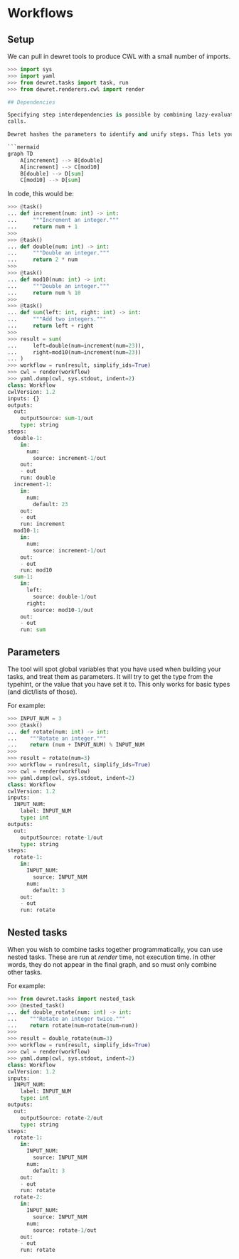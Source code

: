 # Workflows

## Setup

We can pull in dewret tools to produce CWL with a small number of imports.

```python
>>> import sys
>>> import yaml
>>> from dewret.tasks import task, run
>>> from dewret.renderers.cwl import render

## Dependencies

Specifying step interdependencies is possible by combining lazy-evaluated function
calls.

Dewret hashes the parameters to identify and unify steps. This lets you do, for example:

```mermaid
graph TD
    A[increment] --> B[double]
    A[increment] --> C[mod10]
    B[double] --> D[sum]
    C[mod10] --> D[sum]
```

In code, this would be:

```python
>>> @task()
... def increment(num: int) -> int:
...     """Increment an integer."""
...     return num + 1
>>> 
>>> @task()
... def double(num: int) -> int:
...     """Double an integer."""
...     return 2 * num
>>> 
>>> @task()
... def mod10(num: int) -> int:
...     """Double an integer."""
...     return num % 10
>>> 
>>> @task()
... def sum(left: int, right: int) -> int:
...     """Add two integers."""
...     return left + right
>>>
>>> result = sum(
...     left=double(num=increment(num=23)),
...     right=mod10(num=increment(num=23))
... )
>>> workflow = run(result, simplify_ids=True)
>>> cwl = render(workflow)
>>> yaml.dump(cwl, sys.stdout, indent=2)
class: Workflow
cwlVersion: 1.2
inputs: {}
outputs:
  out:
    outputSource: sum-1/out
    type: string
steps:
  double-1:
    in:
      num:
        source: increment-1/out
    out:
    - out
    run: double
  increment-1:
    in:
      num:
        default: 23
    out:
    - out
    run: increment
  mod10-1:
    in:
      num:
        source: increment-1/out
    out:
    - out
    run: mod10
  sum-1:
    in:
      left:
        source: double-1/out
      right:
        source: mod10-1/out
    out:
    - out
    run: sum

```

## Parameters

The tool will spot global variables that you have used when building your tasks,
and treat them as parameters. It will try to get the type from the typehint, or
the value that you have set it to. This only works for basic types (and dict/lists of
those).

For example:
```python
>>> INPUT_NUM = 3
>>> @task()
... def rotate(num: int) -> int:
...    """Rotate an integer."""
...    return (num + INPUT_NUM) % INPUT_NUM
>>>
>>> result = rotate(num=3)
>>> workflow = run(result, simplify_ids=True)
>>> cwl = render(workflow)
>>> yaml.dump(cwl, sys.stdout, indent=2)
class: Workflow
cwlVersion: 1.2
inputs:
  INPUT_NUM:
    label: INPUT_NUM
    type: int
outputs:
  out:
    outputSource: rotate-1/out
    type: string
steps:
  rotate-1:
    in:
      INPUT_NUM:
        source: INPUT_NUM
      num:
        default: 3
    out:
    - out
    run: rotate

```

## Nested tasks

When you wish to combine tasks together programmatically,
you can use nested tasks. These are run at _render_ time, not
execution time. In other words, they do not appear in the
final graph, and so must only combine other tasks.

For example:
```python
>>> from dewret.tasks import nested_task
>>> @nested_task()
... def double_rotate(num: int) -> int:
...    """Rotate an integer twice."""
...    return rotate(num=rotate(num=num))
>>>
>>> result = double_rotate(num=3)
>>> workflow = run(result, simplify_ids=True)
>>> cwl = render(workflow)
>>> yaml.dump(cwl, sys.stdout, indent=2)
class: Workflow
cwlVersion: 1.2
inputs:
  INPUT_NUM:
    label: INPUT_NUM
    type: int
outputs:
  out:
    outputSource: rotate-2/out
    type: string
steps:
  rotate-1:
    in:
      INPUT_NUM:
        source: INPUT_NUM
      num:
        default: 3
    out:
    - out
    run: rotate
  rotate-2:
    in:
      INPUT_NUM:
        source: INPUT_NUM
      num:
        source: rotate-1/out
    out:
    - out
    run: rotate

```

